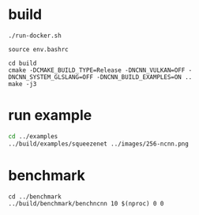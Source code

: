 # build
```
./run-docker.sh

source env.bashrc

cd build
cmake -DCMAKE_BUILD_TYPE=Release -DNCNN_VULKAN=OFF -DNCNN_SYSTEM_GLSLANG=OFF -DNCNN_BUILD_EXAMPLES=ON ..
make -j3
```

# run example
```bash
cd ../examples
../build/examples/squeezenet ../images/256-ncnn.png

```

# benchmark 
```
cd ../benchmark
../build/benchmark/benchncnn 10 $(nproc) 0 0
```
